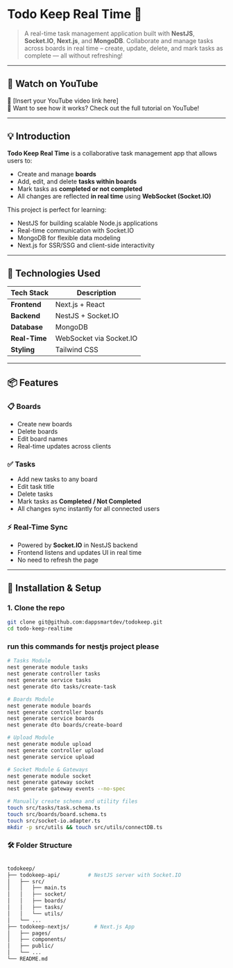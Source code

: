 
# **Todo Keep Real Time 🚀**

> A real-time task management application built with **NestJS**, **Socket.IO**, **Next.js**, and **MongoDB**. Collaborate and manage tasks across boards in real time – create, update, delete, and mark tasks as complete — all without refreshing!

---

## 🎥 Watch on YouTube

🔗 [Insert your YouTube video link here]  
📌 Want to see how it works? Check out the full tutorial on YouTube!

---

## 💡 Introduction

**Todo Keep Real Time** is a collaborative task management app that allows users to:

- Create and manage **boards**
- Add, edit, and delete **tasks within boards**
- Mark tasks as **completed or not completed**
- All changes are reflected **in real time** using **WebSocket (Socket.IO)**

This project is perfect for learning:
- NestJS for building scalable Node.js applications
- Real-time communication with Socket.IO
- MongoDB for flexible data modeling
- Next.js for SSR/SSG and client-side interactivity

---

## 🔧 Technologies Used

| Tech Stack        | Description |
|------------------|-------------|
| **Frontend**     | Next.js + React |
| **Backend**      | NestJS + Socket.IO |
| **Database**     | MongoDB |
| **Real-Time**    | WebSocket via Socket.IO |
| **Styling**      | Tailwind CSS |

---

## 📦 Features

### 📋 Boards
- Create new boards
- Delete boards
- Edit board names
- Real-time updates across clients

### ✅ Tasks
- Add new tasks to any board
- Edit task title
- Delete tasks
- Mark tasks as **Completed / Not Completed**
- All changes sync instantly for all connected users

### ⚡ Real-Time Sync
- Powered by **Socket.IO** in NestJS backend
- Frontend listens and updates UI in real time
- No need to refresh the page

---

## 🧪 Installation & Setup

### 1. Clone the repo
```bash
git clone git@github.com:dappsmartdev/todokeep.git
cd todo-keep-realtime
```

### run this commands for nestjs project please

```bash
# Tasks Module
nest generate module tasks
nest generate controller tasks
nest generate service tasks
nest generate dto tasks/create-task

# Boards Module
nest generate module boards
nest generate controller boards
nest generate service boards
nest generate dto boards/create-board

# Upload Module
nest generate module upload
nest generate controller upload
nest generate service upload

# Socket Module & Gateways
nest generate module socket
nest generate gateway socket
nest generate gateway events --no-spec

# Manually create schema and utility files
touch src/tasks/task.schema.ts
touch src/boards/board.schema.ts
touch src/socket-io.adapter.ts
mkdir -p src/utils && touch src/utils/connectDB.ts

```
### 🛠️ Folder Structure


```bash

todokeep/
├── todokeep-api/         # NestJS server with Socket.IO
│   ├── src/
│   │   ├── main.ts
│   │   ├── socket/
│   │   ├── boards/
│   │   ├── tasks/
│   │   └── utils/
│   └── ...
├── todokeep-nextjs/        # Next.js App
│   ├── pages/
│   ├── components/
│   ├── public/
│   └── ...
└── README.md

```